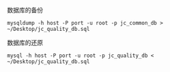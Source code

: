 数据库的备份

```
mysqldump -h host -P port -u root -p jc_common_db > ~/Desktop/jc_quality_db.sql
```

数据库的还原

```
mysql -h host -P port -u root -p jc_quality_db < ~/Desktop/jc_quality_db.sql
```

